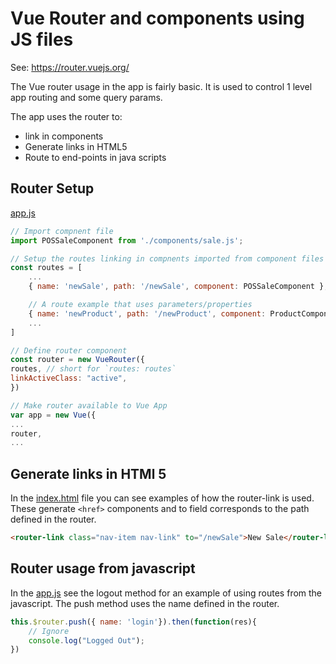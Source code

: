# Vue Router and components using JS files
See: https://router.vuejs.org/

The Vue router usage in the app is fairly basic. It is used to control 1 level app routing and some query params.

The app uses the router to:
* link in components
* Generate links in HTML5
* Route to end-points in java scripts

## Router Setup
[app.js](../app/app.js)

```javascript
// Import compnent file
import POSSaleComponent from './components/sale.js';

// Setup the routes linking in compnents imported from component files
const routes = [
    ...
    { name: 'newSale', path: '/newSale', component: POSSaleComponent },

    // A route example that uses parameters/properties
    { name: 'newProduct', path: '/newProduct', component: ProductComponent, props: { header : 'Create New Product' } },
    ...
]

// Define router component
const router = new VueRouter({
routes, // short for `routes: routes`
linkActiveClass: "active",
})

// Make router available to Vue App
var app = new Vue({
...
router,
...

```

## Generate links in HTMl 5

In the [index.html](../app/index.html) file you can see examples of how the router-link is used. These generate ```<href>``` components and to field corresponds to the path defined in the router.

```html
<router-link class="nav-item nav-link" to="/newSale">New Sale</router-link>        
```

## Router usage from javascript
In the [app.js](../app/app.js) see the logout method for an example of using routes from the javascript. The push method uses the name defined in the router.

```javascript
this.$router.push({ name: 'login'}).then(function(res){
    // Ignore
    console.log("Logged Out");
})
        
```